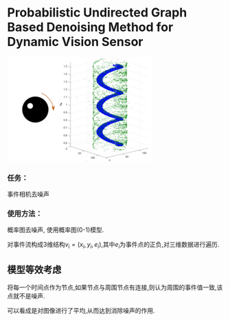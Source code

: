 # Probabilistic Undirected Graph Based Denoising Method for Dynamic Vision Sensor
<img src="../image-20210311101202239.png" alt="image-20210311101202239" style="zoom:33%;" />



### 任务：

事件相机去噪声



### 使用方法：

概率图去噪声, 使用概率图(0-1)模型.

对事件流构成3维结构$v_i = (x_i,y_i, e_i)$,其中$e_i$为事件点的正负,对三维数据进行遍历.

## 模型等效考虑

将每一个时间点作为节点,如果节点与周围节点有连接,则认为周围的事件值一致,该点就不是噪声.

可以看成是对图像进行了平均,从而达到消除噪声的作用.



